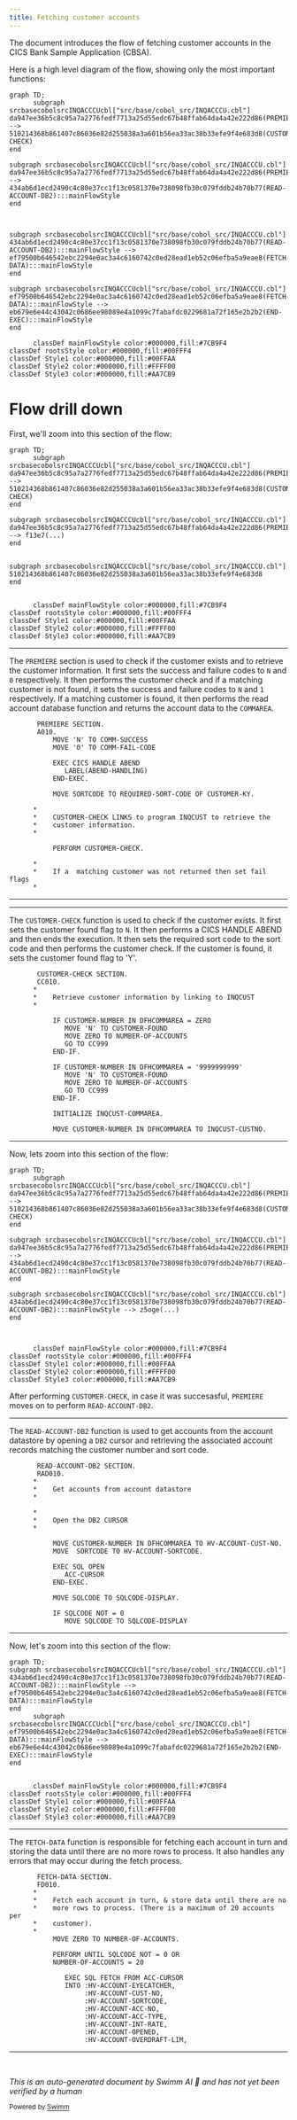 ```yaml
---
title: Fetching customer accounts
---
```

The document introduces the flow of fetching customer accounts in the CICS Bank Sample Application (CBSA).

Here is a high level diagram of the flow, showing only the most important functions:

```mermaid
graph TD;
      subgraph srcbasecobolsrcINQACCCUcbl["src/base/cobol_src/INQACCCU.cbl"]
da947ee36b5c8c95a7a2776fedf7713a25d55edc67b48ffab64da4a42e222d86(PREMIERE):::mainFlowStyle --> 510214368b861407c86036e82d255038a3a601b56ea33ac38b33efe9f4e683d8(CUSTOMER-CHECK)
end

subgraph srcbasecobolsrcINQACCCUcbl["src/base/cobol_src/INQACCCU.cbl"]
da947ee36b5c8c95a7a2776fedf7713a25d55edc67b48ffab64da4a42e222d86(PREMIERE):::mainFlowStyle --> 434ab6d1ecd2490c4c80e37cc1f13c0581370e738098fb30c079fddb24b70b77(READ-ACCOUNT-DB2):::mainFlowStyle
end



subgraph srcbasecobolsrcINQACCCUcbl["src/base/cobol_src/INQACCCU.cbl"]
434ab6d1ecd2490c4c80e37cc1f13c0581370e738098fb30c079fddb24b70b77(READ-ACCOUNT-DB2):::mainFlowStyle --> ef79500b646542ebc2294e0ac3a4c6160742c0ed28ead1eb52c06efba5a9eae8(FETCH-DATA):::mainFlowStyle
end

subgraph srcbasecobolsrcINQACCCUcbl["src/base/cobol_src/INQACCCU.cbl"]
ef79500b646542ebc2294e0ac3a4c6160742c0ed28ead1eb52c06efba5a9eae8(FETCH-DATA):::mainFlowStyle --> eb679e6e44c43042c0686ee98089e4a1099c7fabafdc0229681a72f165e2b2b2(END-EXEC):::mainFlowStyle
end

      classDef mainFlowStyle color:#000000,fill:#7CB9F4
classDef rootsStyle color:#000000,fill:#00FFF4
classDef Style1 color:#000000,fill:#00FFAA
classDef Style2 color:#000000,fill:#FFFF00
classDef Style3 color:#000000,fill:#AA7CB9
```

# Flow drill down

First, we'll zoom into this section of the flow:

```mermaid
graph TD;
      subgraph srcbasecobolsrcINQACCCUcbl["src/base/cobol_src/INQACCCU.cbl"]
da947ee36b5c8c95a7a2776fedf7713a25d55edc67b48ffab64da4a42e222d86(PREMIERE):::mainFlowStyle --> 510214368b861407c86036e82d255038a3a601b56ea33ac38b33efe9f4e683d8(CUSTOMER-CHECK)
end

subgraph srcbasecobolsrcINQACCCUcbl["src/base/cobol_src/INQACCCU.cbl"]
da947ee36b5c8c95a7a2776fedf7713a25d55edc67b48ffab64da4a42e222d86(PREMIERE):::mainFlowStyle --> f13e7(...)
end


subgraph srcbasecobolsrcINQACCCUcbl["src/base/cobol_src/INQACCCU.cbl"]
510214368b861407c86036e82d255038a3a601b56ea33ac38b33efe9f4e683d8
end


      classDef mainFlowStyle color:#000000,fill:#7CB9F4
classDef rootsStyle color:#000000,fill:#00FFF4
classDef Style1 color:#000000,fill:#00FFAA
classDef Style2 color:#000000,fill:#FFFF00
classDef Style3 color:#000000,fill:#AA7CB9
```

<SwmSnippet path="/src/base/cobol_src/INQACCCU.cbl" line="194">

---

The <SwmToken path="/src/base/cobol_src/INQACCCU.cbl" pos="194:1:1" line-data="       PREMIERE SECTION.">`PREMIERE`</SwmToken> section is used to check if the customer exists and to retrieve the customer information. It first sets the success and failure codes to <SwmToken path="/src/base/cobol_src/INQACCCU.cbl" pos="196:4:4" line-data="           MOVE &#39;N&#39; TO COMM-SUCCESS">`N`</SwmToken> and <SwmToken path="/src/base/cobol_src/INQACCCU.cbl" pos="197:4:4" line-data="           MOVE &#39;0&#39; TO COMM-FAIL-CODE">`0`</SwmToken> respectively. It then performs the customer check and if a matching customer is not found, it sets the success and failure codes to <SwmToken path="/src/base/cobol_src/INQACCCU.cbl" pos="196:4:4" line-data="           MOVE &#39;N&#39; TO COMM-SUCCESS">`N`</SwmToken> and <SwmToken path="/src/base/cobol_src/INQACCCU.cbl" pos="217:4:4" line-data="              MOVE &#39;1&#39; TO COMM-FAIL-CODE">`1`</SwmToken> respectively. If a matching customer is found, it then performs the read account database function and returns the account data to the <SwmToken path="/src/base/cobol_src/INQACCCU.cbl" pos="224:15:15" line-data="      * Return the ACCOUNT data to the COMMAREA">`COMMAREA`</SwmToken>.

```cobol
       PREMIERE SECTION.
       A010.
           MOVE 'N' TO COMM-SUCCESS
           MOVE '0' TO COMM-FAIL-CODE

           EXEC CICS HANDLE ABEND
              LABEL(ABEND-HANDLING)
           END-EXEC.

           MOVE SORTCODE TO REQUIRED-SORT-CODE OF CUSTOMER-KY.

      *
      *    CUSTOMER-CHECK LINKS to program INQCUST to retrieve the
      *    customer information.
      *

           PERFORM CUSTOMER-CHECK.

      *
      *    If a  matching customer was not returned then set fail flags
      *
```

---

</SwmSnippet>

<SwmSnippet path="/src/base/cobol_src/INQACCCU.cbl" line="829">

---

The <SwmToken path="/src/base/cobol_src/INQACCCU.cbl" pos="829:1:3" line-data="       CUSTOMER-CHECK SECTION.">`CUSTOMER-CHECK`</SwmToken> function is used to check if the customer exists. It first sets the customer found flag to <SwmToken path="/src/base/cobol_src/INQACCCU.cbl" pos="836:4:4" line-data="              MOVE &#39;N&#39; TO CUSTOMER-FOUND">`N`</SwmToken>. It then performs a CICS HANDLE ABEND and then ends the execution. It then sets the required sort code to the sort code and then performs the customer check. If the customer is found, it sets the customer found flag to 'Y'.

```cobol
       CUSTOMER-CHECK SECTION.
       CC010.
      *
      *    Retrieve customer information by linking to INQCUST
      *

           IF CUSTOMER-NUMBER IN DFHCOMMAREA = ZERO
              MOVE 'N' TO CUSTOMER-FOUND
              MOVE ZERO TO NUMBER-OF-ACCOUNTS
              GO TO CC999
           END-IF.

           IF CUSTOMER-NUMBER IN DFHCOMMAREA = '9999999999'
              MOVE 'N' TO CUSTOMER-FOUND
              MOVE ZERO TO NUMBER-OF-ACCOUNTS
              GO TO CC999
           END-IF.

           INITIALIZE INQCUST-COMMAREA.

           MOVE CUSTOMER-NUMBER IN DFHCOMMAREA TO INQCUST-CUSTNO.
```

---

</SwmSnippet>

Now, lets zoom into this section of the flow:

```mermaid
graph TD;
      subgraph srcbasecobolsrcINQACCCUcbl["src/base/cobol_src/INQACCCU.cbl"]
da947ee36b5c8c95a7a2776fedf7713a25d55edc67b48ffab64da4a42e222d86(PREMIERE):::mainFlowStyle --> 510214368b861407c86036e82d255038a3a601b56ea33ac38b33efe9f4e683d8(CUSTOMER-CHECK)
end

subgraph srcbasecobolsrcINQACCCUcbl["src/base/cobol_src/INQACCCU.cbl"]
da947ee36b5c8c95a7a2776fedf7713a25d55edc67b48ffab64da4a42e222d86(PREMIERE):::mainFlowStyle --> 434ab6d1ecd2490c4c80e37cc1f13c0581370e738098fb30c079fddb24b70b77(READ-ACCOUNT-DB2):::mainFlowStyle
end

subgraph srcbasecobolsrcINQACCCUcbl["src/base/cobol_src/INQACCCU.cbl"]
434ab6d1ecd2490c4c80e37cc1f13c0581370e738098fb30c079fddb24b70b77(READ-ACCOUNT-DB2):::mainFlowStyle --> z5oge(...)
end



      classDef mainFlowStyle color:#000000,fill:#7CB9F4
classDef rootsStyle color:#000000,fill:#00FFF4
classDef Style1 color:#000000,fill:#00FFAA
classDef Style2 color:#000000,fill:#FFFF00
classDef Style3 color:#000000,fill:#AA7CB9
```

After performing <SwmToken path="/src/base/cobol_src/INQACCCU.cbl" pos="829:1:3" line-data="       CUSTOMER-CHECK SECTION.">`CUSTOMER-CHECK`</SwmToken>, in case it was succesasful, <SwmToken path="/src/base/cobol_src/INQACCCU.cbl" pos="194:1:1" line-data="       PREMIERE SECTION.">`PREMIERE`</SwmToken> moves on to perform <SwmToken path="/src/base/cobol_src/INQACCCU.cbl" pos="233:1:5" line-data="       READ-ACCOUNT-DB2 SECTION.">`READ-ACCOUNT-DB2`</SwmToken>.

<SwmSnippet path="/src/base/cobol_src/INQACCCU.cbl" line="233">

---

The <SwmToken path="/src/base/cobol_src/INQACCCU.cbl" pos="233:1:5" line-data="       READ-ACCOUNT-DB2 SECTION.">`READ-ACCOUNT-DB2`</SwmToken>  function is used to get accounts from the account datastore by opening a <SwmToken path="/src/base/cobol_src/INQACCCU.cbl" pos="233:5:5" line-data="       READ-ACCOUNT-DB2 SECTION.">`DB2`</SwmToken> cursor and retrieving the associated account records matching the customer number and sort code.

```cobol
       READ-ACCOUNT-DB2 SECTION.
       RAD010.
      *
      *    Get accounts from account datastore
      *

      *
      *    Open the DB2 CURSOR
      *

           MOVE CUSTOMER-NUMBER IN DFHCOMMAREA TO HV-ACCOUNT-CUST-NO.
           MOVE  SORTCODE TO HV-ACCOUNT-SORTCODE.

           EXEC SQL OPEN
              ACC-CURSOR
           END-EXEC.

           MOVE SQLCODE TO SQLCODE-DISPLAY.

           IF SQLCODE NOT = 0
              MOVE SQLCODE TO SQLCODE-DISPLAY
```

---

</SwmSnippet>

Now, let's zoom into this section of the flow:

```mermaid
graph TD;
subgraph srcbasecobolsrcINQACCCUcbl["src/base/cobol_src/INQACCCU.cbl"]
434ab6d1ecd2490c4c80e37cc1f13c0581370e738098fb30c079fddb24b70b77(READ-ACCOUNT-DB2):::mainFlowStyle --> ef79500b646542ebc2294e0ac3a4c6160742c0ed28ead1eb52c06efba5a9eae8(FETCH-DATA):::mainFlowStyle
end
      subgraph srcbasecobolsrcINQACCCUcbl["src/base/cobol_src/INQACCCU.cbl"]
ef79500b646542ebc2294e0ac3a4c6160742c0ed28ead1eb52c06efba5a9eae8(FETCH-DATA):::mainFlowStyle --> eb679e6e44c43042c0686ee98089e4a1099c7fabafdc0229681a72f165e2b2b2(END-EXEC):::mainFlowStyle
end


      classDef mainFlowStyle color:#000000,fill:#7CB9F4
classDef rootsStyle color:#000000,fill:#00FFF4
classDef Style1 color:#000000,fill:#00FFAA
classDef Style2 color:#000000,fill:#FFFF00
classDef Style3 color:#000000,fill:#AA7CB9
```

<SwmSnippet path="/src/base/cobol_src/INQACCCU.cbl" line="454">

---

The <SwmToken path="/src/base/cobol_src/INQACCCU.cbl" pos="454:1:3" line-data="       FETCH-DATA SECTION.">`FETCH-DATA`</SwmToken> function is responsible for fetching each account in turn and storing the data until there are no more rows to process. It also handles any errors that may occur during the fetch process.

```cobol
       FETCH-DATA SECTION.
       FD010.
      *
      *    Fetch each account in turn, & store data until there are no
      *    more rows to process. (There is a maximum of 20 accounts per
      *    customer).
      *
           MOVE ZERO TO NUMBER-OF-ACCOUNTS.

           PERFORM UNTIL SQLCODE NOT = 0 OR
           NUMBER-OF-ACCOUNTS = 20

              EXEC SQL FETCH FROM ACC-CURSOR
              INTO :HV-ACCOUNT-EYECATCHER,
                   :HV-ACCOUNT-CUST-NO,
                   :HV-ACCOUNT-SORTCODE,
                   :HV-ACCOUNT-ACC-NO,
                   :HV-ACCOUNT-ACC-TYPE,
                   :HV-ACCOUNT-INT-RATE,
                   :HV-ACCOUNT-OPENED,
                   :HV-ACCOUNT-OVERDRAFT-LIM,
```

---

</SwmSnippet>

&nbsp;

*This is an auto-generated document by Swimm AI 🌊 and has not yet been verified by a human*

<SwmMeta version="3.0.0" repo-id="Z2l0aHViJTNBJTNBY2ljcy1iYW5raW5nLXNhbXBsZS1hcHBsaWNhdGlvbi1jYnNhLUlCTS1EZW1vJTNBJTNBU3dpbW0tRGVtbw==" repo-name="cics-banking-sample-application-cbsa"><sup>Powered by [Swimm](https://app.swimm.io/)</sup></SwmMeta>
